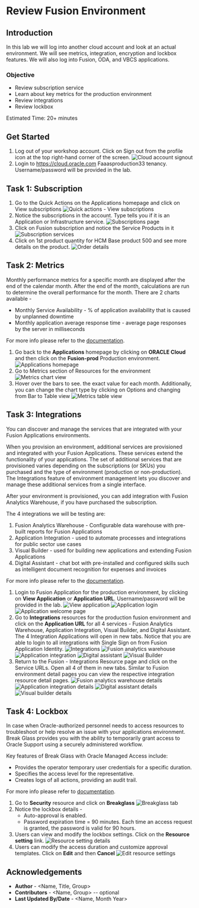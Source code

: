 # Review Fusion Environment

## Introduction
In this lab we will log into another cloud account and look at an actual environment. We will see metrics, integration, encryption and lockbox features. We will also log into Fusion, ODA, and VBCS applications.

### Objective
* Review subscription service
* Learn about key metrics for the production environment 
* Review integrations
* Review lockbox

Estimated Time: 20+ minutes

## Get Started
1. Log out of your workshop account. Click on Sign out from the profile icon at the top right-hand corner of the screen.
![Cloud account signout](images/get-started/cloud-account-signout.png)
2. Login to https://cloud.oracle.com Faaasproduction33 tenancy. Username/password will be provided in the lab.

## Task 1: Subscription
1. Go to the Quick Actions on the Applications homepage and click on View subscriptions
![Quick actions - View subscriptions](images/task1/view-subscription.png)
2. Notice the subscriptions in the account. Type tells you if it is an Application or Infrastructure service.
![Subscriptions page](images/task1/subscriptions-page.png)
3. Click on Fusion subscription and notice the Service Products in it
![Subscription services](images/task1/subscription-services.png)
4. Click on 1st product quantity for HCM Base product 500 and see more details on the product.
![Order details](images/task1/order-details-panel.png)

## Task 2: Metrics
Monthly performance metrics for a specific month are displayed after the end of the calendar month. After the end of the month, calculations are run to determine the overall performance for the month. There are 2 charts available - 
- Monthly Service Availability - % of application availability that is caused by unplanned downtime
- Monthly application average response time - average page responses by the server in milliseconds

For more info please refer to the [documentation](https://docs.oracle.com/en-us/iaas/Content/fusion-applications/metrics.htm).

1. Go back to the **Applications** homepage by clicking on **ORACLE Cloud** and then click on the **Fusion-prod** Production environment.
![Applications homepage](images/task2/apps-homepage.png)
2. Go to Metrics section of Resources for the environment
![Metrics chart view](images/task2/metrics-chart-view.png)
3. Hover over the bars to see. the exact value for each month. Additionally, you can change the chart type by clicking on Options and changing from Bar to Table view
![Metrics table view](images/task2/metrics-table-view.png)

## Task 3: Integrations
You can discover and manage the services that are integrated with your Fusion Applications environments.

When you provision an environment, additional services are provisioned and integrated with your Fusion Applications. These services extend the functionality of your applications. The set of additional services that are provisioned varies depending on the subscriptions (or SKUs) you purchased and the type of environment (production or non-production). The Integrations feature of environment management lets you discover and manage these additional services from a single interface.

After your environment is provisioned, you can add integration with Fusion Analytics Warehouse, if you have purchased the subscription.

The 4 integrations we will be testing are:
1. Fusion Analytics Warehouse - Configurable data warehouse with pre-built reports for Fusion Applications
2. Application Integration - used to automate processes and integrations for public sector use cases
3. Visual Builder - used for building new applications and extending Fusion Applications
4. Digital Assistant - chat bot with pre-installed and configured skills such as intelligent document recognition for expenses and invoices

For more info please refer to the [documentation](https://docs.oracle.com/en-us/iaas/Content/fusion-applications/manage-integrations.htm).

1. Login to Fusion Application for the production environment, by clicking on **View Application** or **Application URL**. Username/password will be provided in the lab.
![View application](images/task3/view-application.png)
![Application login](images/task3/application-login.png)
![Application welcome page](images/task3/application-welcome-page.png)
2. Go to **Integrations** resources for the production fusion environment and click on the **Application URL** for all 4 services - Fusion Analytics Warehouse, Application Integration, Visual Builder, and Digital Assistant. The 4 Integration Applications will open in new tabs. Notice that you are able to login to all integrations with Single Sign on from Fusion Application Identity.
![Integrations](images/task3/integrations-section.png)
![Fusion analytics warehouse](images/task3/fusion-analytics-warehouse.png)
![Application integration](images/task3/application-integration.png)
![Digital assistant](images/task3/digital-assistant.png)
![Visual Builder](images/task3/visual-builder.png)
3. Return to the Fusion - Integrations Resource page and click on the Service URLs. Open all 4 of them in new tabs. Similar to Fusion environment detail pages you can view the respective integration resource detail pages.
![Fusion analytics warehouse details](images/task3/faw-details.png)
![Application integration details](images/task3/application-integration-details.png)
![Digital assistant details](images/task3/digital-assistant-details.png)
![Visual builder details](images/task3/visual-builder-details.png)

## Task 4: Lockbox
In case when Oracle-authorized personnel needs to access resources to troubleshoot or help resolve an issue with your applications environment. Break Glass provides you with the ability to temporarily grant access to Oracle Support using a securely administered workflow.

Key features of Break Glass with Oracle Managed Access include:
- Provides the operator temporary user credentials for a specific duration.
- Specifies the access level for the representative.
- Creates logs of all actions, providing an audit trail.

For more info please refer to [documentation](https://docs.oracle.com/en-us/iaas/Content/fusion-applications/manage-security-break-glass.htm).

1. Go to **Security** resource and click on **Breakglass**
![Breakglass tab](images/task4/breakglass-tab.png)
2. Notice the lockbox details -
    - Auto-approval is enabled. 
    - Password expiration time = 90 minutes. Each time an access request is granted, the password is valid for 90 hours.
3. Users can view and modify the lockbox settings. Click on the **Resource setting** link.
![Resource setting details](images/task4/resource-setting-details.png)
4. Users can modify the access duration and customize approval templates. Click on **Edit** and then **Cancel**
![Edit resource settings](images/task4/edit-resource-settings.png)

## Acknowledgements
* **Author** - <Name, Title, Group>
* **Contributors** -  <Name, Group> -- optional
* **Last Updated By/Date** - <Name, Month Year>
